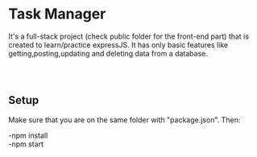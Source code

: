 ### <h1>Task Manager</h1>

It's a full-stack project (check public folder for the front-end part) that is created to learn/practice expressJS.
It has only basic features like getting,posting,updating and deleting data from a database. 

### <br><h2>Setup</h2>

Make sure that you are on the same folder with "package.json". Then:

-npm install <br>
-npm start
